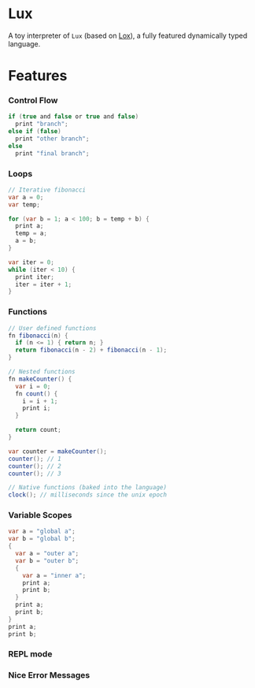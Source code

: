 # Lux
A toy interpreter of `Lux` (based on [Lox](https://craftinginterpreters.com/the-lox-language.html/)), a fully featured dynamically typed language. 

# Features

### Control Flow
```c#
if (true and false or true and false)
  print "branch";
else if (false)
  print "other branch";
else 
  print "final branch";
```

### Loops
```c#
// Iterative fibonacci
var a = 0;
var temp;

for (var b = 1; a < 100; b = temp + b) {
  print a;
  temp = a;
  a = b;
}

var iter = 0;
while (iter < 10) {
  print iter;
  iter = iter + 1;
}

```

### Functions
```c#
// User defined functions
fn fibonacci(n) {
  if (n <= 1) { return n; }
  return fibonacci(n - 2) + fibonacci(n - 1);
}

// Nested functions
fn makeCounter() {
  var i = 0;
  fn count() {
    i = i + 1;
    print i;
  }

  return count;
}

var counter = makeCounter();
counter(); // 1
counter(); // 2
counter(); // 3

// Native functions (baked into the language)
clock(); // milliseconds since the unix epoch
```

### Variable Scopes
```c#
var a = "global a";
var b = "global b";
{
  var a = "outer a";
  var b = "outer b";
  {
    var a = "inner a";
    print a;
    print b;
  }
  print a;
  print b;
}
print a;
print b;
```

### REPL mode
### Nice Error Messages
